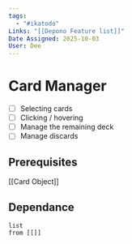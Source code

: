 ```yaml
---
tags:
  - "#ikatodo"
Links: "[[Depono Feature list]]"
Date Assigned: 2025-10-03
User: Dee
---
```

# Card Manager
- [ ] Selecting cards
- [ ] Clicking / hovering
- [ ] Manage the remaining deck
- [ ] Manage discards
## Prerequisites
[[Card Object]]
## Dependance
```dataview
list
from [[]]
```